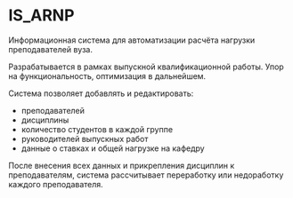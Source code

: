 # IS_ARNP
Информационная система для автоматизации расчёта нагрузки преподавателей вуза.

Разрабатывается в рамках выпускной квалификационной работы. Упор на функциональность, оптимизация в дальнейшем. 

Система позволяет добавлять и редактировать:
- преподавателей
- дисциплины
- количество студентов в каждой группе
- руководителей выпускных работ
- данные о ставках и общей нагрузке на кафедру

После внесения всех данных и прикрепления дисциплин к преподавателям, система рассчитывает переработку или недоработку каждого преподавателя.
